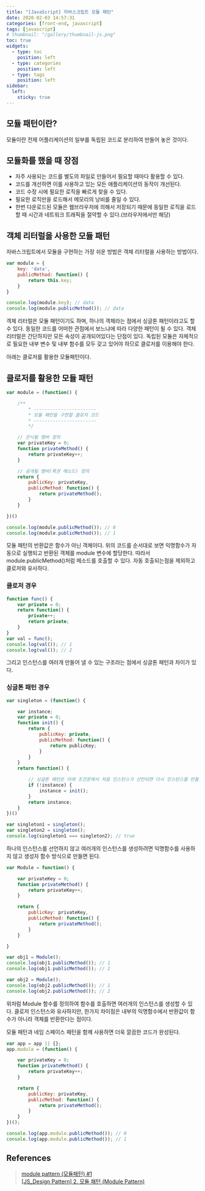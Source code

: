 ```yaml
---
title: "[JavaScript] 자바스크립트 모듈 패턴"
date: 2020-02-03 14:57:31
categories: [front-end, javascript]
tags: [javascript]
# thumbnail: "/gallery/thumbnail-js.png"
toc: true
widgets:
  - type: toc
    position: left
  - type: categories
    position: left
  - type: tags
    position: left
sidebar:
  left:
    sticky: true
---
```


## 모듈 패턴이란?

모듈이란 전제 어플리케이션의 일부를 독립된 코드로 분리하여 만들어 놓은 것이다.

## 모듈화를 했을 때 장점
* 자주 사용되는 코드를 별도의 파일로 만들어서 필요할 때마다 활용할 수 있다.
* 코드를 개선하면 이를 사용하고 있는 모든 애플리케이션의 동작이 개선된다.
* 코드 수정 시에 필요한 로직을 빠르게 찾을 수 있다.
* 필요한 로직만을 로드해서 메모리의 낭비를 줄일 수 있다.
* 한번 다운로드된 모듈은 웹브라우저에 의해서 저장되기 때문에 동일한 로직을 로드할 때 시간과 네트워크 트래픽을 절약할 수 있다.(브라우저에서만 해당)

<!-- more -->

## 객체 리터럴을 사용한 모듈 패턴

자바스크립트에서 모듈을 구현하는 가장 쉬운 방법은 객체 리터럴을 사용하는 방법이다.

```javascript
var module = {
    key: 'data',
    publicMethod: function() {
        return this.key;
    }
}

console.log(module.key); // data
console.log(module.publicMethod()); // data
```

객체 리터럴은 모듈 패턴이기도 하며, 하나의 객체라는 점에서 싱글톤 패턴이라고도 할 수 있다. 동일한 코드를 어떠한 관점에서 보느냐에 따라 다양한 패턴이 될 수 있다. 객체 리터럴은 간단하지만 모든 속성이 공개되어있다는 단점이 있다. 독립된 모듈은 자체적으로 필요한 내부 변수 및 내부 함수를 모두 갖고 있어야 하므로 클로저를 이용해야 한다.

아래는 클로저를 활용한 모듈패턴이다.

## 클로저를 활용한 모듈 패턴

```javascript
var module = (function() {

    /**
        * -----------------------
        * 모듈 패턴을 구현할 클로저 코드
        * -----------------------
        */

    // 은닉될 멤버 정의
    var privateKey = 0;
    function privateMethod() {
        return privateKey++;
    }

    // 공개될 멤버(특권 메소드) 정의
    return {
        publicKey: privateKey,
        publicMethod: function() {
            return privateMethod();
        }
    }

})()

console.log(module.publicMethod()); // 0
console.log(module.publicMethod()); // 1
```

모듈 패턴의 반환값은 함수가 아닌 객체이다. 위의 코드를 순서대로 보면 익명함수가 자동으로 실행되고 반환된 객체를 module 변수에 할당한다. 따라서 module.publicMethod()처럼 메소드를 호출할 수 있다. 자동 호출되는점을 제외하고 클로저와 유사하다.

### 클로저 경우
```javascript
function func() {
    var private = 0;
    return function() {
        private++;
        return private;
    }
}
var val = func();
console.log(val()); // 1
console.log(val()); // 2
```

그리고 인스턴스를 여러개 만들어 낼 수 있는 구조라는 점에서 싱글톤 패턴과 차이가 있다.

### 싱글톤 패턴 경우
```javascript
var singleton = (function() {

    var instance;
    var private = 0;
    function init() {
        return {
            publicKey: private,
            publicMethod: function() {
                return publicKey;
            }
        }
    }
    return function() {

        // 싱글톤 패턴은 아래 조건문에서 처음 인스턴스가 선언되면 다시 인스턴스를 만들지 않고 기존의 인스턴스를 리턴한다.
        if (!instance) {
            instance = init();
        }
        return instance;
    }
})()

var singleton1 = singleton();
var singleton2 = singleton();
console.log(singleton1 === singleton2); // true
```

하나의 인스턴스를 선언하지 않고 여러개의 인스턴스를 생성하려면 익명함수를 사용하지 않고 생성자 함수 방식으로 만들면 된다.

```javascript
var Module = function() {

    var privateKey = 0;
    function privateMethod() {
        return privateKey++;
    }

    return {
        publicKey: privateKey,
        publicMethod: function() {
            return privateMethod();
        }
    }

}

var obj1 = Module();
console.log(obj1.publicMethod()); // 1
console.log(obj1.publicMethod()); // 2

var obj2 = Module();
console.log(obj2.publicMethod()); // 1
console.log(obj2.publicMethod()); // 2
```

위처럼 Module 함수를 정의하여 함수를 호출하면 여러개의 인스턴스를 생성할 수 있다. 클로저 인스턴스와 유사하지만, 한가지 차이점은 내부의 익명함수에서 반환값이 함수가 아니라 객체를 반환한다는 점이다.

모듈 패턴과 네임 스페이스 패턴을 함께 사용하면 더욱 깔끔한 코드가 완성된다.

```javascript
var app = app || {};
app.module = (function() {

    var privateKey = 0;
    function privateMethod() {
        return privateKey++;
    }

    return {
        publicKey: privateKey,
        publicMethod: function() {
            return privateMethod();
        }
    }
})();

console.log(app.module.publicMethod()); // 0
console.log(app.module.publicMethod()); // 1
```

## References
> [module pattern (모듈패턴) #1](https://webclub.tistory.com/5)  
> [[JS_Design Pattern] 2. 모듈 패턴 (Module Pattern)](https://asfirstalways.tistory.com/234)

<script src="https://ads-partners.coupang.com/g.js"></script>
<script>new PartnersCoupang.G({ id:390604 });</script>
